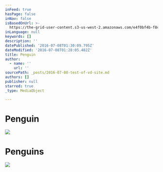 ```yaml
---
inFeed: true
hasPage: false
inNav: false
isBasedOnUrl: >-
  https://the-grid-user-content.s3-us-west-2.amazonaws.com/e4f0bf4b-f8c0-476e-b07f-616cc90aba41.jpg
inLanguage: null
keywords: []
description: ''
datePublished: '2016-07-08T01:30:09.795Z'
dateModified: '2016-07-08T01:28:05.482Z'
title: Penguin
author:
  - name: ''
    url: ''
sourcePath: _posts/2016-07-08-test-of-vd-site.md
authors: []
publisher: null
starred: true
_type: MediaObject

---
```

# Penguin
![](https://the-grid-user-content.s3-us-west-2.amazonaws.com/1483da49-bfd1-45ee-9c05-aee216ea496b.jpg)

# Penguins
![](https://the-grid-user-content.s3-us-west-2.amazonaws.com/b237fb86-9005-47db-b984-fb1c5685c5f8.jpg)